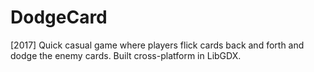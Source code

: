 # DodgeCard
[2017] Quick casual game where players flick cards back and forth and dodge the enemy cards. Built cross-platform in LibGDX.
